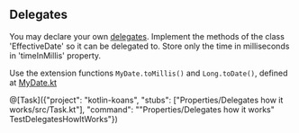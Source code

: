 ## Delegates

You may declare your own [delegates](https://kotlinlang.org/docs/reference/delegated-properties.html#property-delegate-requirements).
Implement the methods of the class 'EffectiveDate' so it can be delegated to.
Store only the time in milliseconds in 'timeInMillis' property.

Use the extension functions `MyDate.toMillis()` and `Long.toDate()`, defined at
[MyDate.kt](/#/Kotlin%20Koans/Properties/Delegates%20how%20it%20works/MyDate.kt)

@[Task]({"project": "kotlin-koans", "stubs": ["Properties/Delegates how it works/src/Task.kt"], "command": "\"Properties/Delegates how it works\" TestDelegatesHowItWorks"})